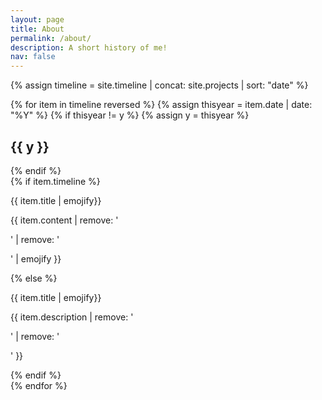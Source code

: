 ```yaml
---
layout: page
title: About
permalink: /about/
description: A short history of me!
nav: false
---
```

<!-- fetch timeline objects -->
{% assign timeline = site.timeline | concat: site.projects | sort: "date" %}

<!-- Timeline display -->
<div class="timeline">
	<!-- Iterate on all page years -->
	{% for item in timeline reversed %}
		<!-- update year tag -->
		{% assign thisyear = item.date | date: "%Y" %}
		<!-- Create a year heading if needed -->
		{% if thisyear != y %}
			{% assign y = thisyear %}
			<h2 class="year">{{ y }}</h2>
		{% endif %}
		<!-- Content -->
		<div class="container {{ item.category | downcase }}">
			<!-- If we have a timeline object -->
			{% if item.timeline %}
				<p>{{ item.title | emojify}}</p>
				<p>{{ item.content | remove: '<p>' | remove: '</p>' | emojify }}</p>
			<!-- If we have a project object -->
			{% else %}
				<p>{{ item.title | emojify}}</p>
				<p>{{ item.description | remove: '<p>' | remove: '</p>' }}</p>
			{% endif %}
		</div>
	{% endfor %}
</div>
